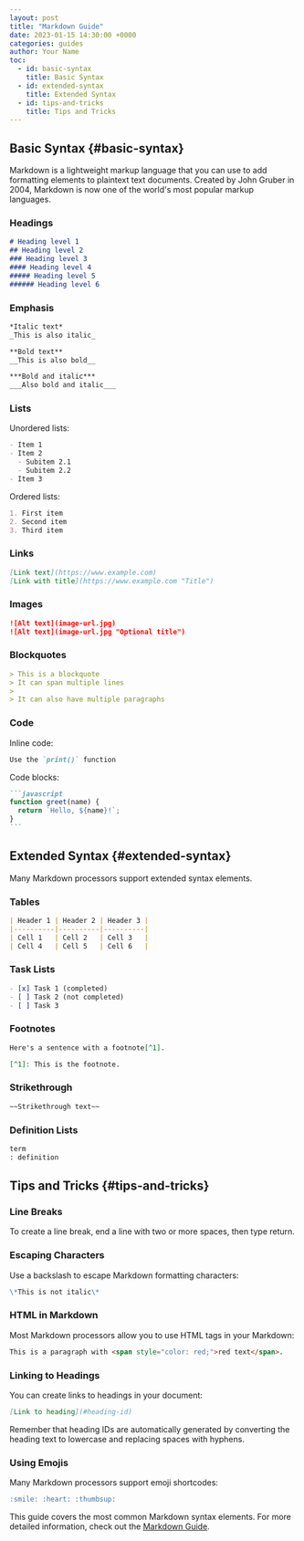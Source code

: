 ```yaml
---
layout: post
title: "Markdown Guide"
date: 2023-01-15 14:30:00 +0000
categories: guides
author: Your Name
toc:
  - id: basic-syntax
    title: Basic Syntax
  - id: extended-syntax
    title: Extended Syntax
  - id: tips-and-tricks
    title: Tips and Tricks
---
```


## Basic Syntax {#basic-syntax}

Markdown is a lightweight markup language that you can use to add formatting elements to plaintext text documents. Created by John Gruber in 2004, Markdown is now one of the world's most popular markup languages.

### Headings

```markdown
# Heading level 1
## Heading level 2
### Heading level 3
#### Heading level 4
##### Heading level 5
###### Heading level 6
```

### Emphasis

```markdown
*Italic text*
_This is also italic_

**Bold text**
__This is also bold__

***Bold and italic***
___Also bold and italic___
```

### Lists

Unordered lists:

```markdown
- Item 1
- Item 2
  - Subitem 2.1
  - Subitem 2.2
- Item 3
```

Ordered lists:

```markdown
1. First item
2. Second item
3. Third item
```

### Links

```markdown
[Link text](https://www.example.com)
[Link with title](https://www.example.com "Title")
```

### Images

```markdown
![Alt text](image-url.jpg)
![Alt text](image-url.jpg "Optional title")
```

### Blockquotes

```markdown
> This is a blockquote
> It can span multiple lines
>
> It can also have multiple paragraphs
```

### Code

Inline code:

```markdown
Use the `print()` function
```

Code blocks:

````markdown
```javascript
function greet(name) {
  return `Hello, ${name}!`;
}
```
````

## Extended Syntax {#extended-syntax}

Many Markdown processors support extended syntax elements.

### Tables

```markdown
| Header 1 | Header 2 | Header 3 |
|----------|----------|----------|
| Cell 1   | Cell 2   | Cell 3   |
| Cell 4   | Cell 5   | Cell 6   |
```

### Task Lists

```markdown
- [x] Task 1 (completed)
- [ ] Task 2 (not completed)
- [ ] Task 3
```

### Footnotes

```markdown
Here's a sentence with a footnote[^1].

[^1]: This is the footnote.
```

### Strikethrough

```markdown
~~Strikethrough text~~
```

### Definition Lists

```markdown
term
: definition
```

## Tips and Tricks {#tips-and-tricks}

### Line Breaks

To create a line break, end a line with two or more spaces, then type return.

### Escaping Characters

Use a backslash to escape Markdown formatting characters:

```markdown
\*This is not italic\*
```

### HTML in Markdown

Most Markdown processors allow you to use HTML tags in your Markdown:

```markdown
This is a paragraph with <span style="color: red;">red text</span>.
```

### Linking to Headings

You can create links to headings in your document:

```markdown
[Link to heading](#heading-id)
```

Remember that heading IDs are automatically generated by converting the heading text to lowercase and replacing spaces with hyphens.

### Using Emojis

Many Markdown processors support emoji shortcodes:

```markdown
:smile: :heart: :thumbsup:
```

This guide covers the most common Markdown syntax elements. For more detailed information, check out the [Markdown Guide](https://www.markdownguide.org/).